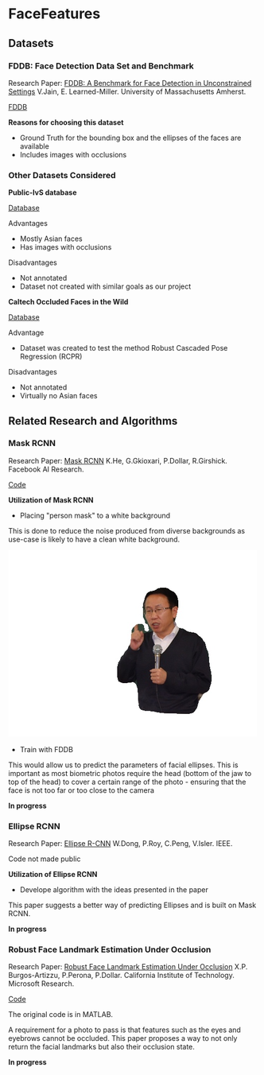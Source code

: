 # FaceFeatures

## Datasets

### FDDB: Face Detection Data Set and Benchmark 

Research Paper: [FDDB: A Benchmark for Face Detection in Unconstrained Settings](http://vis-www.cs.umass.edu/fddb/fddb.pdf) V.Jain, E. Learned-Miller. University of Massachusetts Amherst. 

[FDDB](http://vis-www.cs.umass.edu/fddb/)

**Reasons for choosing this dataset**

- Ground Truth for the bounding box and the ellipses of the faces are available
- Includes images with occlusions

### Other Datasets Considered

**Public-IvS database**

[Database](http://www.cbsr.ia.ac.cn/users/xiangyuzhu/projects/LBL/main.htm)

Advantages
- Mostly Asian faces
- Has images with occlusions

Disadvantages
- Not annotated
- Dataset not created with similar goals as our project 

**Caltech Occluded Faces in the Wild**

[Database](http://www.vision.caltech.edu/xpburgos/ICCV13/)

Advantage
- Dataset was created to test the method Robust Cascaded Pose Regression (RCPR)

Disadvantages
- Not annotated
- Virtually no Asian faces 


## Related Research and Algorithms

### Mask RCNN

Research Paper: [Mask RCNN](https://arxiv.org/pdf/1703.06870.pdf) K.He, G.Gkioxari, P.Dollar, R.Girshick. Facebook AI Research. 

[Code](https://github.com/matterport/Mask_RCNN)

**Utilization of Mask RCNN**

- Placing "person mask" to a white background

This is done to reduce the noise produced from diverse backgrounds as use-case is likely to have a clean white background.

![Image of Removed Background](/RemoveBackground/works1.jpg)

- Train with FDDB 

This would allow us to predict the parameters of facial ellipses. This is important as most biometric photos require the head (bottom of the jaw to top of the head) to cover a certain range of the photo - ensuring that the face is not too far or too close to the camera 

**In progress**

### Ellipse RCNN

Research Paper: [Ellipse R-CNN](https://arxiv.org/pdf/2001.11584.pdf) W.Dong, P.Roy, C.Peng, V.Isler. IEEE.

Code not made public


**Utilization of Ellipse RCNN**

- Develope algorithm with the ideas presented in the paper 

This paper suggests a better way of predicting Ellipses and is built on Mask RCNN. 

**In progress**


### Robust Face Landmark Estimation Under Occlusion

Research Paper: [Robust Face Landmark Estimation Under Occlusion](http://www.vision.caltech.edu/xpburgos/papers/ICCV13%20Burgos-Artizzu.pdf) X.P. Burgos-Artizzu, P.Perona, P.Dollar. California Institute of Technology. Microsoft Research. 

[Code](http://www.vision.caltech.edu/xpburgos/ICCV13/#code)

The original code is in MATLAB. 

A requirement for a photo to pass is that features such as the eyes and eyebrows cannot be occluded. This paper proposes a way to not only return the facial landmarks but also their occlusion state. 

**In progress**
